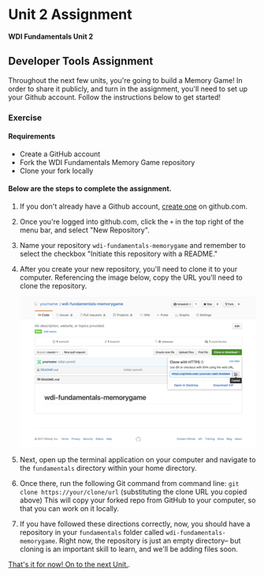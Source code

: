# Unit 2 Assignment

**WDI Fundamentals Unit 2**

## Developer Tools Assignment

Throughout the next few units, you're going to build a Memory Game! In order to share it publicly, and turn in the assignment, you'll need to set up your Github account. Follow the instructions below to get started!

### Exercise

#### Requirements

* Create a GitHub account
* Fork the WDI Fundamentals Memory Game repository
* Clone your fork locally

#### Below are the steps to complete the assignment.

1. If you don't already have a Github account, [create one](intro-to-github/intro-to-github-exercise.md) on github.com.
2. Once you're logged into github.com, click the `+` in the top right of the menu bar, and select "New Repository".
3. Name your repository `wdi-fundamentals-memorygame` and remember to select the checkbox "Initiate this repository with a README."
4. After you create your new repository, you'll need to clone it to your computer. Referencing the image below, copy the URL you'll need to clone the repository.

   ![](../.gitbook/assets/clone-http-1.png)

5. Next, open up the terminal application on your computer and navigate to the `fundamentals` directory within your home directory.
6. Once there, run the following Git command from command line:   `git clone https://your/clone/url` \(substituting the clone URL you copied above\)   This will copy your forked repo from GitHub to your computer, so that you can work on it locally.
7. If you have followed these directions correctly, now, you should have a repository in your `fundamentals` folder called `wdi-fundamentals-memorygame`. Right now, the repository is just an empty directory– but cloning is an important skill to learn, and we'll be adding files soon.

[That's it for now! On to the next Unit.](../intro-to-html-intro/).


